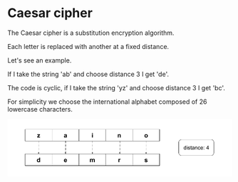# Caesar cipher

The Caesar cipher is a substitution encryption algorithm.

Each letter is replaced with another at a fixed distance.

Let's see an example.

If I take the string 'ab' and choose distance 3 I get 'de'.

The code is cyclic, if I take the string 'yz' and choose distance 3 I get 'bc'.

For simplicity we choose the international alphabet composed of 26 lowercase characters.

![Caesar cipher](https://github.com/mariocuomo/encryption_methods/blob/main/images/caesarcipher.png)
